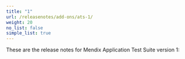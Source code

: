 ```yaml
---
title: "1"
url: /releasenotes/add-ons/ats-1/
weight: 20
no_list: false
simple_list: true
---
```


These are the release notes for Mendix Application Test Suite version 1:
